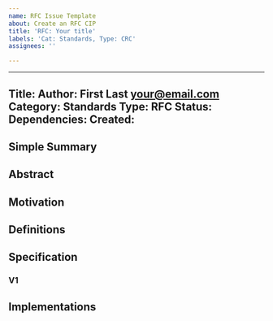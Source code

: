 ```yaml
---
name: RFC Issue Template
about: Create an RFC CIP
title: 'RFC: Your title'
labels: 'Cat: Standards, Type: CRC'
assignees: ''

---
```


---
Title: 
Author: First Last <your@email.com>
Category: Standards
Type: RFC
Status:
Dependencies:
Created:
---

## Simple Summary



## Abstract



## Motivation



## Definitions



## Specification



### V1



## Implementations
